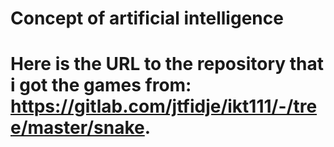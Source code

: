 # Concept of artificial intelligence
# Here is the URL to the repository that i got the games from: https://gitlab.com/jtfidje/ikt111/-/tree/master/snake.

